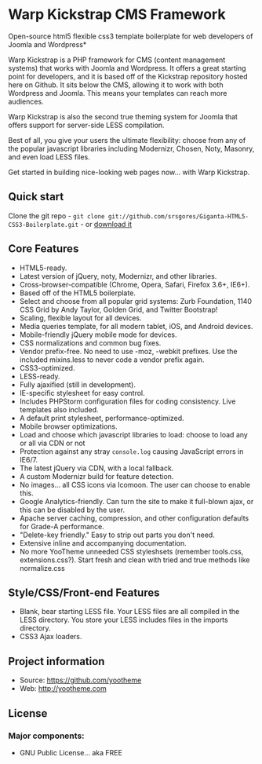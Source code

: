 Warp Kickstrap CMS Framework
==============================
Open-source html5 flexible css3 template boilerplate for web developers of Joomla and Wordpress*

Warp Kickstrap is a PHP framework for CMS (content management systems) that works with Joomla and Wordpress.  It offers a great starting point for developers, and it is based off of the Kickstrap repository hosted here on Github.  It sits below the CMS, allowing it to work with both Wordpress and Joomla.  This means your templates can reach more audiences.

Warp Kickstrap is also the second true theming system for Joomla that offers support for server-side LESS compilation.

Best of all, you give your users the ultimate flexibility: choose from any of the popular javascript libraries including Modernizr, Chosen, Noty, Masonry, and even load LESS files.

Get started in building nice-looking web pages now... with Warp Kickstrap.

## Quick start

Clone the git repo - `git clone git://github.com/srsgores/Giganta-HTML5-CSS3-Boilerplate.git` - or [download it](https://github.com/srsgores/warp-kickstrap/zipball/master)


## Core Features

* HTML5-ready.
* Latest version of jQuery, noty, Modernizr, and other libraries.
* Cross-browser-compatible (Chrome, Opera, Safari, Firefox 3.6+, IE6+).
* Based off of the HTML5 boilerplate.
* Select and choose from all popular grid systems: Zurb Foundation, 1140 CSS Grid by Andy Taylor, Golden Grid, and Twitter Bootstrap!
* Scaling, flexible layout for all devices.
* Media queries template, for all modern tablet, iOS, and Android devices.
* Mobile-friendly jQuery mobile mode for devices.
* CSS normalizations and common bug fixes.
* Vendor prefix-free.  No need to use -moz, -webkit prefixes.  Use the included mixins.less to never code a vendor prefix again.
* CSS3-optimized.
* LESS-ready.
* Fully ajaxified (still in development).
* IE-specific stylesheet for easy control.
* Includes PHPStorm configuration files for coding consistency.  Live templates also included.
* A default print stylesheet, performance-optimized.
* Mobile browser optimizations.
* Load and choose which javascript libraries to load: choose to load any or all via CDN or not
* Protection against any stray `console.log` causing JavaScript errors in IE6/7.
* The latest jQuery via CDN, with a local fallback.
* A custom Modernizr build for feature detection.
* No images... all CSS icons via Icomoon.  The user can choose to enable this.
* Google Analytics-friendly.  Can turn the site to make it full-blown ajax, or this can be disabled by the user.
* Apache server caching, compression, and other configuration defaults for Grade-A performance.
* "Delete-key friendly." Easy to strip out parts you don't need.
* Extensive inline and accompanying documentation.
* No more YooTheme unneeded CSS styleshsets (remember tools.css, extensions.css?).  Start fresh and clean with tried and true methods like normalize.css

## Style/CSS/Front-end Features
* Blank, bear starting LESS file.  Your LESS files are all compiled in the LESS directory.  You store your LESS includes files in the imports directory.
* CSS3 Ajax loaders.


## Project information

* Source: https://github.com/yootheme
* Web: http://yootheme.com


## License

### Major components:

* GNU Public License... aka FREE